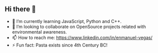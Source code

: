 ## Hi there 👋

- 🌱 I’m currently learning JavaScript, Python and C++.
- 👯 I’m looking to collaborate on OpenSource projects related with environmental awareness.
- 📫 How to reach me: https://www.linkedin.com/in/enmanuel-vegas/
- ⚡ Fun fact: Pasta exists since 4th Century BC!

<!--
**EnmanuelVegas/EnmanuelVegas** is a ✨ _special_ ✨ repository because its `README.md` (this file) appears on your GitHub profile.

Here are some ideas to get you started:

- 🔭 I’m currently working on ...
- 🌱 I’m currently learning ...
- 👯 I’m looking to collaborate on ...
- 🤔 I’m looking for help with ...
- 💬 Ask me about ...
- 📫 How to reach me: ...
- 😄 Pronouns: ...
- ⚡ Fun fact: ...
-->
